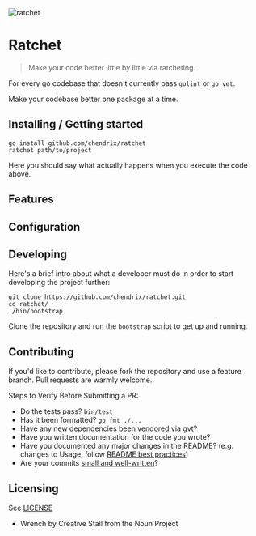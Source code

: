 ![ratchet](https://raw.githubusercontent.com/chendrix/ratchet/icon.png)

# Ratchet
> Make your code better little by little via ratcheting.

For every go codebase that doesn't currently pass `golint` or `go vet`.

Make your codebase better one package at a time.

## Installing / Getting started

```shell
go install github.com/chendrix/ratchet
ratchet path/to/project
```

Here you should say what actually happens when you execute the code above.

## Features

## Configuration

## Developing

Here's a brief intro about what a developer must do in order to start developing
the project further:

```shell
git clone https://github.com/chendrix/ratchet.git
cd ratchet/
./bin/bootstrap
```

Clone the repository and run the `bootstrap` script to get up and running.

## Contributing

If you'd like to contribute, please fork the repository and use a feature
branch. Pull requests are warmly welcome.

Steps to Verify Before Submitting a PR:

* Do the tests pass? `bin/test`
* Has it been formatted? `go fmt ./...`
* Have any new dependencies been vendored via [gvt](https://github.com/FiloSottile/gvt)?
* Have you written documentation for the code you wrote?
* Have you documented any major changes in the README? (e.g. changes to Usage, follow [README best practices](https://github.com/jehna/readme-best-practices))
* Are your commits [small and well-written](http://chris.beams.io/posts/git-commit/)?

## Licensing

See [LICENSE](https://raw.githubusercontent.com/chendrix/ratchet/LICENSE)

* Wrench by Creative Stall from the Noun Project